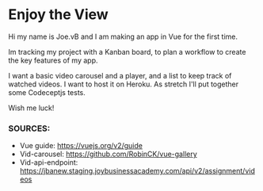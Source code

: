 # Enjoy the View

Hi my name is Joe.vB and I am making an app in Vue for the first time.

Im tracking my project with a Kanban board, to plan a workflow to create the key features of my app.

I want a basic video carousel and a player, and a list to keep track of watched videos. I want to host it on Heroku. As stretch I'll put together some Codeceptjs tests.

Wish me luck!

### SOURCES:
- Vue guide: https://vuejs.org/v2/guide
- Vid-carousel: https://github.com/RobinCK/vue-gallery
- Vid-api-endpoint: https://jbanew.staging.joybusinessacademy.com/api/v2/assignment/videos

